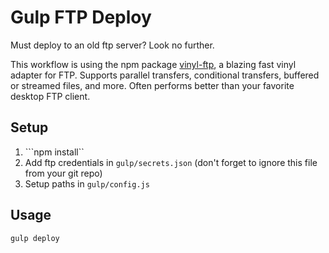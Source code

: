 # Gulp FTP Deploy

Must deploy to an old ftp server? Look no further.

This workflow is using the npm package [vinyl-ftp](https://www.npmjs.com/package/vinyl-ftp), a blazing fast vinyl adapter for FTP. Supports parallel transfers, conditional transfers, buffered or streamed files, and more. Often performs better than your favorite desktop FTP client.

## Setup

1. ```npm install``
2. Add ftp credentials in ```gulp/secrets.json``` (don't forget to ignore this file from your git repo)
3. Setup paths in ```gulp/config.js```

## Usage

	gulp deploy